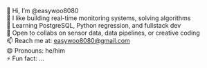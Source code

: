 
👋 Hi, I’m @easywoo8080  
👀 I like building real-time monitoring systems, solving algorithms  
🌱 Learning PostgreSQL, Python regression, and fullstack dev  
💞️ Open to collabs on sensor data, data pipelines, or creative coding  
📫 Reach me at: easywoo8080@gmail.com  
😄 Pronouns: he/him  
⚡ Fun fact: ...

<!---
easywoo8080/easywoo8080 is a ✨ special ✨ repository because its `README.md` (this file) appears on your GitHub profile.
You can click the Preview link to take a look at your changes.
--->
